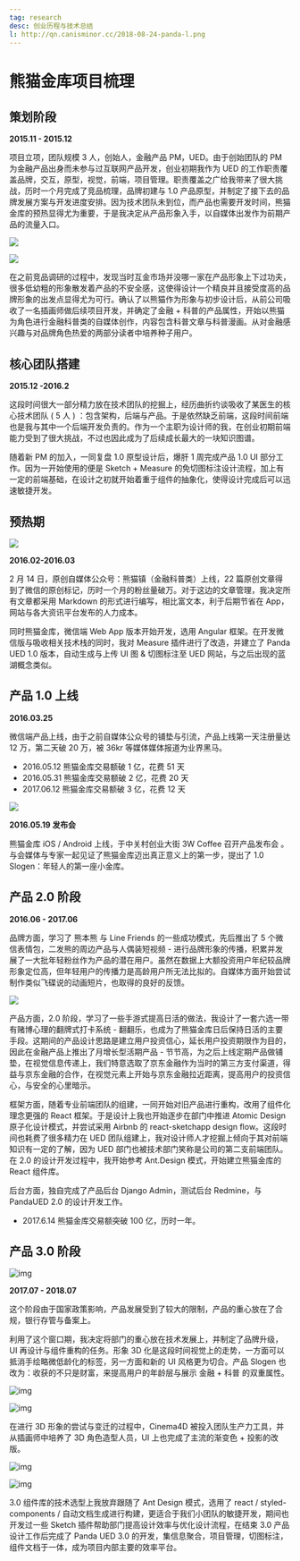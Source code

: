 ```yaml
---
tag: research
desc: 创业历程与技术总结
l: http://qn.canisminor.cc/2018-08-24-panda-l.png
---
```


# 熊猫金库项目梳理

## 策划阶段

**2015.11 - 2015.12**

项目立项，团队规模 3 人，创始人，金融产品 PM，UED。由于创始团队的 PM 为金融产品出身而未参与过互联网产品开发，创业初期我作为 UED 的工作职责覆盖品牌，交互，原型，视觉，前端，项目管理。职责覆盖之广给我带来了很大挑战，历时一个月完成了竞品梳理，品牌初建与 1.0 产品原型，并制定了接下去的品牌发展方案与开发进度安排。因为技术团队未到位，而产品也需要开发时间，熊猫金库的预热显得尤为重要，于是我决定从产品形象入手，以自媒体出发作为前期产品的流量入口。

![](http://qn.canisminor.cc/2018-08-24-p12.png)

![](http://qn.canisminor.cc/2018-08-24-p13.png)

在之前竞品调研的过程中，发现当时互金市场并没哪一家在产品形象上下过功夫，很多低幼粗的形象散发着产品的不安全感，这使得设计一个精良并且接受度高的品牌形象的出发点显得尤为可行。确认了以熊猫作为形象与初步设计后，从前公司吸收了一名插画师做后续项目开发，并确定了金融 + 科普的产品属性，开始以熊猫为角色进行金融科普类的自媒体创作，内容包含科普文章与科普漫画。从对金融感兴趣与对品牌角色热爱的两部分读者中培养种子用户。

## 核心团队搭建

**2015.12 -2016.2**

这段时间很大一部分精力放在技术团队的挖掘上，经历曲折约谈吸收了某医生的核心技术团队 ( 5 人 ) ：包含架构，后端与产品。于是依然缺乏前端，这段时间前端也是我与其中一个后端开发负责的。作为一个主职为设计师的我，在创业初期前端能力受到了很大挑战，不过也因此成为了后续成长最大的一块知识图谱。

随着新 PM 的加入，一同复盘 1.0 原型设计后，爆肝 1 周完成产品 1.0 UI 部分工作。因为一开始使用的便是 Sketch + Measure 的免切图标注设计流程，加上有一定的前端基础，在设计之初就开始着重于组件的抽象化，使得设计完成后可以迅速敏捷开发。

## 预热期

![](http://qn.canisminor.cc/2018-08-24-p14.png)

**2016.02-2016.03**

2 月 14 日，原创自媒体公众号：熊猫镇（金融科普类）上线，22 篇原创文章得到了微信的原创标记，历时一个月的粉丝量破万。对于这边的文章管理，我决定所有文章都采用 Markdown 的形式进行编写，相比富文本，利于后期节省在 App，网站与各大资讯平台发布的人力成本。

同时熊猫金库，微信端 Web App 版本开始开发，选用 Angular 框架。在开发微信版与吸收相关技术栈的同时，我对 Measure 插件进行了改造，并建立了 Panda UED 1.0 版本，自动生成与上传 UI 图 & 切图标注至 UED 网站，与之后出现的蓝湖概念类似。

## 产品 1.0 上线

**2016.03.25**

微信端产品上线，由于之前自媒体公众号的铺垫与引流，产品上线第一天注册量达 12 万，第二天破 20 万，被 36kr 等媒体媒体报道为业界黑马。

- 2016.05.12 熊猫金库交易额破 1 亿，花费 51 天
- 2016.05.31 熊猫金库交易额破 2 亿，花费 20 天
- 2017.06.12 熊猫金库交易额破 3 亿，花费 12 天

![](http://qn.canisminor.cc/2018-08-24-p26.png)

**2016.05.19 发布会**

熊猫金库 iOS / Android 上线，于中关村创业大街 3W Coffee 召开产品发布会 。与会媒体与专家一起见证了熊猫金库迈出真正意义上的第一步，提出了 1.0 Slogen：年轻人的第一座小金库。

## 产品 2.0 阶段

**2016.06 - 2017.06**

品牌方面，学习了 熊本熊 与 Line Friends 的一些成功模式，先后推出了 5 个微信表情包，二发熊的周边产品与人偶装短视频 - 进行品牌形象的传播，积累并发展了一大批年轻粉丝作为产品的潜在用户。虽然在数据上大额投资用户年纪较品牌形象定位高，但年轻用户的传播力是高龄用户所无法比拟的。自媒体方面开始尝试制作类似飞碟说的动画短片，也取得的良好的反馈。

![](http://qn.canisminor.cc/2018-08-24-p6.png)

产品方面，2.0 阶段，学习了一些手游式提高日活的做法，我设计了一套六选一带有赌博心理的翻牌式打卡系统 - 翻翻乐，也成为了熊猫金库日后保持日活的主要手段。这期间的产品设计思路是建立用户投资信心，延长用户投资期限作为目的，因此在金融产品上推出了月增长型活期产品 - 节节高，为之后上线定期产品做铺垫，在视觉信息传递上，我们特意选取了京东金融作为当时的第三方支付渠道，得益与京东金融的合作，在视觉元素上开始与京东金融拉近距离，提高用户的投资信心，与安全的心里暗示。

框架方面，随着专业前端团队的组建，一同开始对旧产品进行重构，改用了组件化理念更强的 React 框架。于是设计上我也开始逐步在部门中推进 Atomic Design 原子化设计模式，并尝试采用 Airbnb 的 react-sketchapp design flow。这段时间也耗费了很多精力在 UED 团队组建上，我对设计师人才挖掘上倾向于其对前端知识有一定的了解，因为 UED 部门也被技术部门笑称是公司的第二支前端团队。在 2.0 的设计开发过程中，我开始参考 Ant.Design 模式，开始建立熊猫金库的 React 组件库。

后台方面，独自完成了产品后台 Django Admin，测试后台 Redmine，与 PandaUED 2.0 的设计开发工作。

- 2017.6.14 熊猫金库交易额突破 100 亿，历时一年。

## 产品 3.0 阶段

![img](http://qn.canisminor.cc/project/xm/xm_1.png)

**2017.07 - 2018.07**

这个阶段由于国家政策影响，产品发展受到了较大的限制，产品的重心放在了合规，银行存管与备案上。

利用了这个窗口期，我决定将部门的重心放在技术发展上，并制定了品牌升级，UI 再设计与组件重构的任务。形象 3D 化是这段时间视觉上的走势，一方面可以抵消手绘略微低龄化的标签，另一方面和新的 UI 风格更为切合。产品 Slogen 也改为：收获的不只是财富，来提高用户的年龄层与展示 金融 + 科普 的双重属性。

![img](http://qn.canisminor.cc/2018-08-22-3d-4.png)

![img](http://qn.canisminor.cc/2018-08-22-3d-6.png)

在进行 3D 形象的尝试与变迁的过程中，Cinema4D 被投入团队生产力工具，并从插画师中培养了 3D 角色造型人员，UI 上也完成了主流的渐变色 + 投影的改版。

![img](http://qn.canisminor.cc/2017-09-20-pand_2.png)

![img](http://qn.canisminor.cc/2017-09-20-pand_3.png)

3.0 组件库的技术选型上我放弃跟随了 Ant Design 模式，选用了 react / styled-components / 自动文档生成进行构建，更适合于我们小团队的敏捷开发，期间也开发过一些 Sketch 插件帮助部门提高设计效率与优化设计流程，在结束 3.0 产品设计工作后完成了 Panda UED 3.0 的开发，集信息聚合，项目管理，切图标注，组件文档于一体，成为项目内部主要的效率平台。
